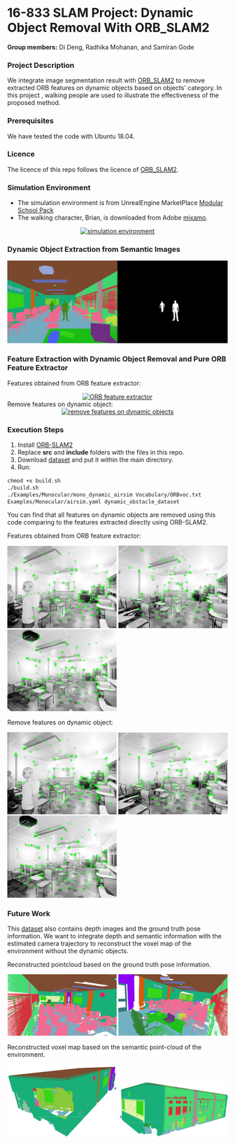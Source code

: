 # 16-833 SLAM Project: Dynamic Object Removal With ORB_SLAM2
**Group members:** Di Deng, Radhika Mohanan, and Samiran Gode
### Project Description
We integrate image segmentation result with [ORB_SLAM2](https://github.com/raulmur/ORB_SLAM2) to remove extracted ORB
 features on dynamic objects based on objects' category. In this project
 , walking people are used to illustrate the effectiveness of the proposed
  method. 
### Prerequisites
We have tested the code with Ubuntu 18.04.
### Licence
The licence of this repo follows the licence of [ORB_SLAM2](https://github.com/raulmur/ORB_SLAM2).
### Simulation Environment
- The simulation environment is from UnrealEngine MarketPlace [Modular
 School Pack](https://www.unrealengine.com/marketplace/en-US/product/modular-school-pack)
- The walking character, Brian, is downloaded from Adobe [mixamo](https://www.mixamo.com/#/).
<div align="center">
    <a href="https://github.com/AndieDeng/dynamic_feature_removal_ORBSLAM2">
      <img src="videos/1dataset.gif" alt="simulation environment">
   </a>
</div>

### Dynamic Object Extraction from Semantic Images
<div align="center">
  <a href="https://github.com/AndieDeng/dynamic_feature_removal_ORBSLAM2">
    <img src="videos/2get_dynamic_obstacles.gif" alt="dynamic obstacle
     extraction">
  </a>
</div>

### Feature Extraction with Dynamic Object Removal and Pure ORB Feature Extractor
Features obtained from ORB feature extractor:
<div align="center">
  <a href="https://github.com/AndieDeng/dynamic_feature_removal_ORBSLAM2">
    <img src="videos/3orb_slam2_result.gif" alt="ORB feature extractor">
  </a>
</div>
Remove features on dynamic object:
<div align="center">
  <a href="https://github.com/AndieDeng/dynamic_feature_removal_ORBSLAM2">
    <img src="videos/4dynamic_feature_removal_result.gif" alt="remove
     features on dynamic objects">
  </a>
</div>



### Execution Steps
1. Install [ORB-SLAM2](https://github.com/raulmur/ORB_SLAM2)
2. Replace **src** and **include** folders with the files in this repo.
3. Download [dataset](https://drive.google.com/file/d/1u1_RCT9D_IK9NRLC6WmBBP8inprQFCbZ/view?usp=sharing) and put
 it within the main directory.
3. Run:
```
chmod +x build.sh
./build.sh
./Examples/Monocular/mono_dynamic_airsim Vocabulary/ORBvoc.txt Examples/Monocular/airsim.yaml dynamic_obstacle_dataset
```
You can find that all features on dynamic objects are removed using this code
 comparing to the features extracted directly using ORB-SLAM2.
 
 Features obtained from ORB feature extractor:
 <p align="left">
   <img src="images/2.png" width=250>
   <img src="images/4.png" width=250>
   <img src="images/6.png" width=250>
 </p>
 Remove features on dynamic object:
 <p align="left">
   <img src="images/1.png" width=250>
   <img src="images/3.png" width=250>
   <img src="images/5.png" width=250>
 </p>
 
### Future Work
This [dataset](https://drive.google.com/file/d/1u1_RCT9D_IK9NRLC6WmBBP8inprQFCbZ/view?usp=sharing) also contains
 depth images and the ground truth pose information. We
  want to integrate depth and semantic information with the estimated camera
   trajectory to reconstruct the voxel map of the environment without the
    dynamic objects.
     
   Reconstructed pointcloud based on the ground truth pose information.
   <p align="left">
     <img src="images/7.png" width=250>
     <img src="images/8.png" width=250>
   </p>
   Reconstructed voxel map based on the semantic point-cloud of the environment.
   <p align="left">
     <img src="images/9.png" width=250>
     <img src="images/10.png" width=250>
   </p>